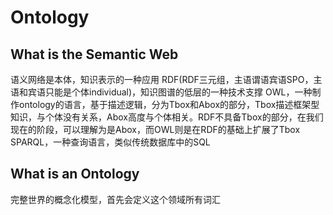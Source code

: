 # Ontology
## What is the Semantic Web
语义网络是本体，知识表示的一种应用
RDF(RDF三元组，主语谓语宾语SPO，主语和宾语只能是个体individual)，知识图谱的低层的一种技术支撑
OWL，一种制作ontology的语言，基于描述逻辑，分为Tbox和Abox的部分，Tbox描述框架型知识，与个体没有关系，Abox高度与个体相关。RDF不具备Tbox的部分，在我们现在的阶段，可以理解为是Abox，而OWL则是在RDF的基础上扩展了Tbox
SPARQL，一种查询语言，类似传统数据库中的SQL
## What is an Ontology
完整世界的概念化模型，首先会定义这个领域所有词汇